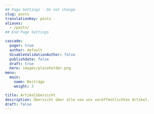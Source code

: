 ```yaml
---
## Page Settings - Do not change
slug: posts
translationKey: posts
aliases:
  - /posts/
## End Page Settings

cascade:
  pager: true
  author: default
  disableValidationAuthor: false
  publishdate: false
  draft: true
  hero: images/placeholder.png
menu:
  main:
    name: Beiträge
    weight: 3

title: Artikelübersicht
description: Übersicht über alle von uns veröffentlichten Artikel.
draft: false
---
```

